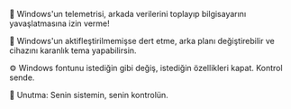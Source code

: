 💾 Windows'un telemetrisi, arkada verilerini toplayıp bilgisayarını yavaşlatmasına izin verme!

🔑 Windows'un aktifleştirilmemişse dert etme, arka planı değiştirebilir ve cihazını karanlık tema yapabilirsin.

⚙️ Windows fontunu istediğin gibi değiş, istediğin özellikleri kapat. Kontrol sende.

📕 Unutma: Senin sistemin, senin kontrolün.
